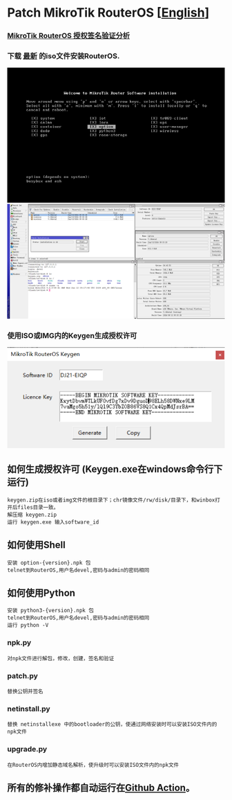 # Patch MikroTik RouterOS [[English](README.md)]

###  [MikroTik RouterOS 授权签名验证分析](https://blog.csdn.net/chivalrys/article/details/139770711) 

### 下载 [最新](https://github.com/elseif/MikroTikPatch/releases/latest) 的iso文件安装RouterOS.

![](install.png)
![](routeros.png)

### 使用ISO或IMG内的Keygen生成授权许可
![](keygen.png)

## 如何生成授权许可 (Keygen.exe在windows命令行下运行)
    keygen.zip在iso或者img文件的根目录下；chr镜像文件/rw/disk/目录下，和winbox打开后files目录一致。
    解压缩 keygen.zip
    运行 keygen.exe 输入software_id
## 如何使用Shell
    安装 option-{version}.npk 包
    telnet到RouterOS,用户名devel,密码与admin的密码相同
## 如何使用Python
    安装 python3-{version}.npk 包
    telnet到RouterOS,用户名devel,密码与admin的密码相同
    运行 python -V
### npk.py
    对npk文件进行解包，修改，创建，签名和验证
### patch.py
    替换公钥并签名
### netinstall.py
    替换 netinstallexe 中的bootloader的公钥，使通过网络安装时可以安装ISO文件内的npk文件
### upgrade.py
    在RouterOS内增加静态域名解析，使升级时可以安装ISO文件内的npk文件
## 所有的修补操作都自动运行在[Github Action](https://github.com/elseif/MikroTikPatch/blob/main/.github/workflows/mikrotik_patch.yml)。






